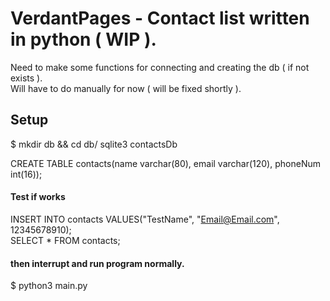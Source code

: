 # VerdantPages - Contact list written in python ( WIP ).  
Need to make some functions for connecting and creating the db ( if not exists ).  
Will have to do manually for now ( will be fixed shortly ).

## Setup
$ mkdir db && cd db/
sqlite3 contactsDb

CREATE TABLE contacts(name varchar(80), email varchar(120), phoneNum int(16));

#### Test if works
INSERT INTO contacts VALUES("TestName", "Email@Email.com", 12345678910);  
SELECT * FROM contacts;

#### then interrupt and run program normally.
$ python3 main.py
